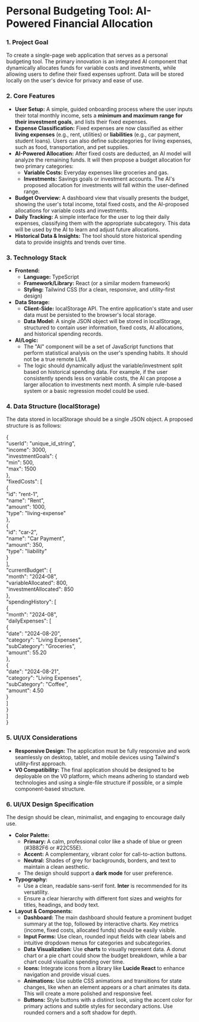 # **Personal Budgeting Tool: AI-Powered Financial Allocation**

### **1\. Project Goal**

To create a single-page web application that serves as a personal budgeting tool. The primary innovation is an integrated AI component that dynamically allocates funds for variable costs and investments, while allowing users to define their fixed expenses upfront. Data will be stored locally on the user's device for privacy and ease of use.

### **2\. Core Features**

* **User Setup:** A simple, guided onboarding process where the user inputs their total monthly income, sets a **minimum and maximum range for their investment goals**, and lists their fixed expenses.  
* **Expense Classification:** Fixed expenses are now classified as either **living expenses** (e.g., rent, utilities) or **liabilities** (e.g., car payment, student loans). Users can also define subcategories for living expenses, such as food, transportation, and pet supplies.  
* **AI-Powered Allocation:** After fixed costs are deducted, an AI model will analyze the remaining funds. It will then propose a budget allocation for two primary categories:  
  * **Variable Costs:** Everyday expenses like groceries and gas.  
  * **Investments:** Savings goals or investment accounts. The AI's proposed allocation for investments will fall within the user-defined range.  
* **Budget Overview:** A dashboard view that visually presents the budget, showing the user's total income, total fixed costs, and the AI-proposed allocations for variable costs and investments.  
* **Daily Tracking:** A simple interface for the user to log their daily expenses, classifying them with the appropriate subcategory. This data will be used by the AI to learn and adjust future allocations.  
* **Historical Data & Insights:** The tool should store historical spending data to provide insights and trends over time.

### **3\. Technology Stack**

* **Frontend:**  
  * **Language:** TypeScript  
  * **Framework/Library:** React (or a similar modern framework)  
  * **Styling:** Tailwind CSS (for a clean, responsive, and utility-first design)  
* **Data Storage:**  
  * **Client-Side:** localStorage API. The entire application's state and user data must be persisted to the browser's local storage.  
  * **Data Model:** A single JSON object will be stored in localStorage, structured to contain user information, fixed costs, AI allocations, and historical spending records.  
* **AI/Logic:**  
  * The "AI" component will be a set of JavaScript functions that perform statistical analysis on the user's spending habits. It should not be a true remote LLM.  
  * The logic should dynamically adjust the variable/investment split based on historical spending data. For example, if the user consistently spends less on variable costs, the AI can propose a larger allocation to investments next month. A simple rule-based system or a basic regression model could be used.

### **4\. Data Structure (localStorage)**

The data stored in localStorage should be a single JSON object. A proposed structure is as follows:

{  
  "userId": "unique\_id\_string",  
  "income": 3000,  
  "investmentGoals": {  
    "min": 500,  
    "max": 1500  
  },  
  "fixedCosts": \[  
    {  
      "id": "rent-1",  
      "name": "Rent",  
      "amount": 1000,  
      "type": "living-expense"  
    },  
    {  
      "id": "car-2",  
      "name": "Car Payment",  
      "amount": 350,  
      "type": "liability"  
    }  
  \],  
  "currentBudget": {  
    "month": "2024-08",  
    "variableAllocated": 800,  
    "investmentAllocated": 850  
  },  
  "spendingHistory": \[  
    {  
      "month": "2024-08",  
      "dailyExpenses": \[  
        {  
          "date": "2024-08-20",  
          "category": "Living Expenses",  
          "subCategory": "Groceries",  
          "amount": 55.20  
        },  
        {  
          "date": "2024-08-21",  
          "category": "Living Expenses",  
          "subCategory": "Coffee",  
          "amount": 4.50  
        }  
      \]  
    }  
  \]  
}

### **5\. UI/UX Considerations**

* **Responsive Design:** The application must be fully responsive and work seamlessly on desktop, tablet, and mobile devices using Tailwind's utility-first approach.  
* **V0 Compatibility:** The final application should be designed to be deployable on the V0 platform, which means adhering to standard web technologies and using a single-file structure if possible, or a simple component-based structure.

### **6\. UI/UX Design Specification**

The design should be clean, minimalist, and engaging to encourage daily use.

* **Color Palette:**  
  * **Primary:** A calm, professional color like a shade of blue or green (\#3B82F6 or \#22C55E).  
  * **Accent:** A complementary, vibrant color for call-to-action buttons.  
  * **Neutral:** Shades of grey for backgrounds, borders, and text to maintain a clean aesthetic.  
  * The design should support a **dark mode** for user preference.  
* **Typography:**  
  * Use a clean, readable sans-serif font. **Inter** is recommended for its versatility.  
  * Ensure a clear hierarchy with different font sizes and weights for titles, headings, and body text.  
* **Layout & Components:**  
  * **Dashboard:** The main dashboard should feature a prominent budget summary at the top, followed by interactive charts. Key metrics (income, fixed costs, allocated funds) should be easily visible.  
  * **Input Forms:** Use clean, rounded input fields with clear labels and intuitive dropdown menus for categories and subcategories.  
  * **Data Visualization:** Use **charts** to visually represent data. A donut chart or a pie chart could show the budget breakdown, while a bar chart could visualize spending over time.  
  * **Icons:** Integrate icons from a library like **Lucide React** to enhance navigation and provide visual cues.  
  * **Animations:** Use subtle CSS animations and transitions for state changes, like when an element appears or a chart animates its data. This will create a more polished and responsive feel.  
  * **Buttons:** Style buttons with a distinct look, using the accent color for primary actions and subtle styles for secondary actions. Use rounded corners and a soft shadow for depth.